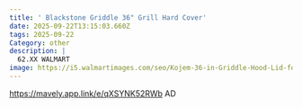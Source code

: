 ```yaml
---
title: ' Blackstone Griddle 36" Grill Hard Cover'
date: 2025-09-22T13:15:03.660Z
tags: 2025-09-22
Category: other
description: |
  62.XX WALMART
image: https://i5.walmartimages.com/seo/Kojem-36-in-Griddle-Hood-Lid-for-Blackstone-Griddle-36-Grill-Hard-Cover-Black-BBQ-with-Heatproof-Handle-Powder-Coated_bb16c231-4ed9-4d40-99cf-36fcd1e27ce3.29bc78c1bf08006eb8c2bbb13d7fd1b8.jpeg?odnHeight=573&odnWidth=573&odnBg=FFFFFF
---
```

https://mavely.app.link/e/qXSYNK52RWb  AD